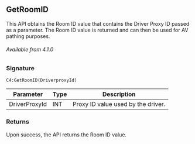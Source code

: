## GetRoomID
This API obtains the Room ID value that contains the Driver Proxy ID passed as a parameter. The Room ID value is returned and can then be used for AV pathing purposes.

###### Available from 4.1.0


### Signature

`C4:GetRoomID(DriverproxyId)`


| Parameter     | Type | Description                        |
| ------------- | ---- | ---------------------------------- |
| DriverProxyId | INT  | Proxy ID value used by the driver. |


### Returns

Upon success, the API returns the Room ID value. 
